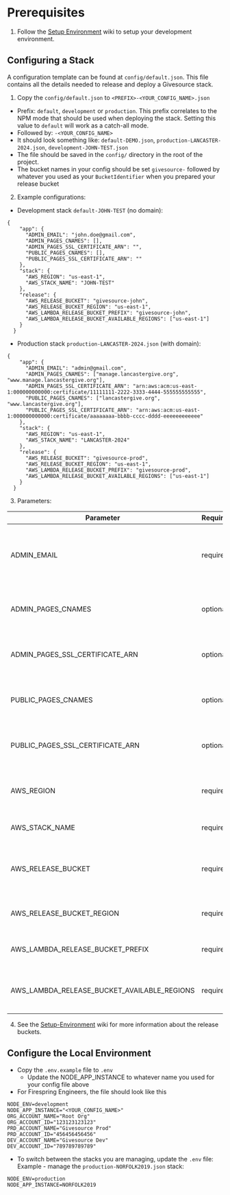 # Prerequisites
1. Follow the [Setup Environment](setup-environment.md) wiki to setup your development environment.

## Configuring a Stack
A configuration template can be found at `config/default.json`. This file contains all the details needed to release and deploy a Givesource stack.

1. Copy the `config/default.json` to `<PREFIX>-<YOUR_CONFIG_NAME>.json`
  - Prefix: `default`, `development` or `production`. This prefix correlates to the NPM mode that should be used when deploying the stack. Setting this value to `default` will work as a catch-all mode.
  - Followed by: `-<YOUR_CONFIG_NAME>`
  - It should look something like: `default-DEMO.json`, `production-LANCASTER-2024.json`, `development-JOHN-TEST.json`
  - The file should be saved in the `config/` directory in the root of the project.
  - The bucket names in your config should be set `givesource-` followed by whatever you used as your `BucketIdentifier` when you prepared your release bucket

2. Example configurations:
  - Development stack `default-JOHN-TEST` (no domain):
  ```
  {
      "app": {
        "ADMIN_EMAIL": "john.doe@gmail.com",
        "ADMIN_PAGES_CNAMES": [],
        "ADMIN_PAGES_SSL_CERTIFICATE_ARN": "",
        "PUBLIC_PAGES_CNAMES": [],
        "PUBLIC_PAGES_SSL_CERTIFICATE_ARN": ""
      },
      "stack": {
        "AWS_REGION": "us-east-1",
        "AWS_STACK_NAME": "JOHN-TEST"
      },
      "release": {
        "AWS_RELEASE_BUCKET": "givesource-john",
        "AWS_RELEASE_BUCKET_REGION": "us-east-1",
        "AWS_LAMBDA_RELEASE_BUCKET_PREFIX": "givesource-john",
        "AWS_LAMBDA_RELEASE_BUCKET_AVAILABLE_REGIONS": ["us-east-1"]
      }
    }
  ```

  - Production stack `production-LANCASTER-2024.json` (with domain):
  ```
  {
      "app": {
        "ADMIN_EMAIL": "admin@gmail.com",
        "ADMIN_PAGES_CNAMES": ["manage.lancastergive.org", "www.manage.lancastergive.org"],
        "ADMIN_PAGES_SSL_CERTIFICATE_ARN": "arn:aws:acm:us-east-1:000000000000:certificate/11111111-2222-3333-4444-555555555555",
        "PUBLIC_PAGES_CNAMES": ["lancastergive.org", "www.lancastergive.org"],
        "PUBLIC_PAGES_SSL_CERTIFICATE_ARN": "arn:aws:acm:us-east-1:000000000000:certificate/aaaaaaaa-bbbb-cccc-dddd-eeeeeeeeeeee"
      },
      "stack": {
        "AWS_REGION": "us-east-1",
        "AWS_STACK_NAME": "LANCASTER-2024"
      },
      "release": {
        "AWS_RELEASE_BUCKET": "givesource-prod",
        "AWS_RELEASE_BUCKET_REGION": "us-east-1",
        "AWS_LAMBDA_RELEASE_BUCKET_PREFIX": "givesource-prod",
        "AWS_LAMBDA_RELEASE_BUCKET_AVAILABLE_REGIONS": ["us-east-1"]
      }
    }
  ```

3. Parameters:

  | Parameter | Required | Description |
  | --------- | -------- | ----------- |
  | ADMIN_EMAIL | required | The email address of the initial super-admin user. This person will be contacted when the stack is finished creating. |
  | ADMIN_PAGES_CNAMES | optional | An array of domains that should be used to access the admin application. |
  | ADMIN_PAGES_SSL_CERTIFICATE_ARN | optional | The ARN of the SSL certificate generated through AWS Certificate Manager. |
  | PUBLIC_PAGES_CNAMES | optional | An array of domains that should be used to access the event application. |
  | PUBLIC_PAGES_SSL_CERTIFICATE_ARN | optional | The ARN of the SSL certificate generated through AWS Certificate Manager. |
  | AWS_REGION | required | The region where the CloudFormation stack should be created/managed. |
  | AWS_STACK_NAME | required | The name of the CloudFormation stack. |
  | AWS_RELEASE_BUCKET | required | The name of the bucket containing the CloudFormation templates and frontend assets. |
  | AWS_RELEASE_BUCKET_REGION | required | The region where the `AWS_RELEASE_BUCKET` exists. |
  | AWS_LAMBDA_RELEASE_BUCKET_PREFIX | required | The naming prefix used for the Lambda function releases. |
  | AWS_LAMBDA_RELEASE_BUCKET_AVAILABLE_REGIONS | required | An array containing the available regions where Lambda functions can be deployed. |

4. See the [Setup-Environment](setup-environment.md) wiki for more information about the release buckets.

## Configure the Local Environment
* Copy the `.env.example` file to `.env`
  * Update the NODE_APP_INSTANCE to whatever name you used for your config file above
* For Firespring Engineers, the file should look like this
```
NODE_ENV=development
NODE_APP_INSTANCE="<YOUR_CONFIG_NAME>"
ORG_ACCOUNT_NAME="Root Org"
ORG_ACCOUNT_ID="123123123123"
PRD_ACCOUNT_NAME="Givesource Prod"
PRD_ACCOUNT_ID="456456456456"
DEV_ACCOUNT_NAME="Givesource Dev"
DEV_ACCOUNT_ID="789789789789"
```
* To switch between the stacks you are managing, update the `.env` file:  
Example - manage the `production-NORFOLK2019.json` stack:
```
NODE_ENV=production
NODE_APP_INSTANCE=NORFOLK2019
```
